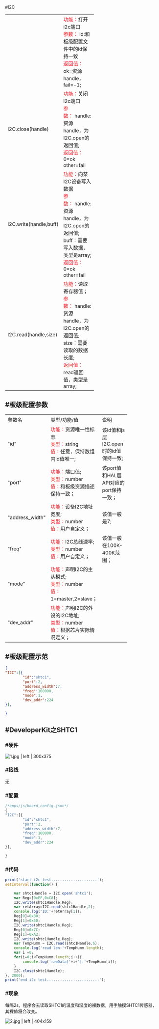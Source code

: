 #I2C

<div class="bi-table">
  <table>
    <colgroup>
      <col width="90px" />
      <col width="90px" />
    </colgroup>
    <tbody>
      <tr>
        <td rowspan="1" colSpan="1">
          <div data-type="p"></div>
        </td>
        <td rowspan="1" colSpan="1">
          <div data-type="p"><span data-type="color" style="color:rgb(245, 34, 45)">功能：</span>打开i2c端口</div>
          <div data-type="p"><span data-type="color" style="color:rgb(245, 34, 45)">参数：</span> id:和板级配置文件中的id保持一致</div>
          <div data-type="p"><span data-type="color" style="color:rgb(245, 34, 45)">返回值：</span>ok=资源handle，fail=-1;</div>
        </td>
      </tr>
      <tr>
        <td rowspan="1" colSpan="1">
          <div data-type="p">I2C.close(handle)</div>
        </td>
        <td rowspan="1" colSpan="1">
          <div data-type="p"><span data-type="color" style="color:rgb(245, 34, 45)">功能：</span>关闭i2c端口</div>
          <div data-type="p"><span data-type="color" style="color:rgb(245, 34, 45)">参数：</span> handle:资源handle，为I2C.open的返回值;</div>
          <div data-type="p"><span data-type="color" style="color:rgb(245, 34, 45)">返回值：</span>0=ok other=fail</div>
          <div data-type="p"></div>
        </td>
      </tr>
      <tr>
        <td rowspan="1" colSpan="1">
          <div data-type="p">I2C.write(handle,buff)</div>
        </td>
        <td rowspan="1" colSpan="1">
          <div data-type="p"><span data-type="color" style="color:rgb(245, 34, 45)">功能：</span>向某I2C设备写入数据</div>
          <div data-type="p"><span data-type="color" style="color:rgb(245, 34, 45)">参数：</span> handle:资源handle，为I2C.open的返回值;  </div>
          <div data-type="p">buff：需要写入数据，类型是array;</div>
          <div data-type="p"><span data-type="color" style="color:rgb(245, 34, 45)">返回值：</span>0=ok other=fail</div>
          <div data-type="p"></div>
        </td>
      </tr>
      <tr height="34px">
        <td rowspan="1" colSpan="1">
          <div data-type="p">I2C.read(handle,size)</div>
        </td>
        <td rowspan="1" colSpan="1">
          <div data-type="p"><span data-type="color" style="color:#F5222D">功能：</span>读取寄存器值； </div>
          <div data-type="p"><span data-type="color" style="color:#F5222D">参数：</span> handle:资源handle，为I2C.open的返回值; </div>
          <div data-type="p"> size：需要读取的数据长度; </div>
          <div data-type="p"><span data-type="color" style="color:#F5222D">返回值：</span><span data-type="color" style="color:#262626">read返回值，类型是array;</span></div>
          <div data-type="p">
          </div>
        </td>
      </tr>
    </tbody>
  </table>
</div>


## #板级配置参数


<div class="bi-table">  <table>    <colgroup>      <col width="90px" />      <col width="90px" />      <col width="90px" />    </colgroup>    <tbody>      <tr height="34px">        <td rowspan="1" colSpan="1">          <div data-type="p"><span data-type="color" style="color:rgb(38, 38, 38)"><span data-type="background" style="background-color:rgb(250, 250, 250)">参数名</span></span>          </div>        </td>        <td rowspan="1" colSpan="1">          <div data-type="p">类型/功能/值</div>        </td>        <td rowspan="1" colSpan="1">          <div data-type="p">说明</div>        </td>      </tr>      <tr height="34px">        <td rowspan="1" colSpan="1">          <div data-type="p">&quot;id&quot;</div>        </td>        <td rowspan="1" colSpan="1">          <div data-type="p"><span data-type="color" style="color:#F5222D">功能：</span>资源唯一性标志 </div>          <div data-type="p">            <span data-type="color" style="color:#F5222D">类型：</span>string </div>          <div data-type="p">            <span data-type="color" style="color:#F5222D">值：</span>任意，保持数组内id值唯一;</div>        </td>        <td rowspan="1" colSpan="1">          <div data-type="p">该id值和js层I2C.open时的id值保持一致;</div>        </td>      </tr>      <tr height="34px">        <td rowspan="1" colSpan="1">          <div data-type="p">&quot;port&quot;</div>        </td>        <td rowspan="1" colSpan="1">          <div data-type="p"><span data-type="color" style="color:rgb(245, 34, 45)">功能：</span>端口值; </div>          <div data-type="p"><span data-type="color" style="color:rgb(245, 34, 45)">类型：</span>number </div>          <div data-type="p"><span data-type="color" style="color:rgb(245, 34, 45)">值：</span>和板级资源描述保持一致；</div>        </td>        <td rowspan="1" colSpan="1">          <div data-type="p">该port值和HAL层API对应的port保持一致；</div>        </td>      </tr>      <tr height="34px">        <td rowspan="1" colSpan="1">          <div data-type="p">&quot;address_width&quot;</div>        </td>        <td rowspan="1" colSpan="1">          <div data-type="p"><span data-type="color" style="color:#F5222D">功能：</span>设备I2C地址宽度; </div>          <div data-type="p"><span data-type="color" style="color:#F5222D">类型：</span>number </div>          <div data-type="p"><span data-type="color" style="color:#F5222D">值：</span>用户自定义；          </div>        </td>        <td rowspan="1" colSpan="1">          <div data-type="p">该值一般是7;</div>        </td>      </tr>      <tr height="34px">        <td rowspan="1" colSpan="1">          <div data-type="p">&quot;freq&quot;</div>        </td>        <td rowspan="1" colSpan="1">          <div data-type="p"><span data-type="color" style="color:#F5222D">功能：</span>I2C总线速率; </div>          <div data-type="p"><span data-type="color" style="color:#F5222D">类型：</span>number </div>          <div data-type="p"><span data-type="color" style="color:#F5222D">值：</span>用户自定义；</div>        </td>        <td rowspan="1" colSpan="1">          <div data-type="p">该值一般在100K-400K范围；</div>        </td>      </tr>      <tr height="34px">        <td rowspan="1" colSpan="1">          <div data-type="p">&quot;mode&quot;</div>        </td>        <td rowspan="1" colSpan="1">          <div data-type="p"><span data-type="color" style="color:#F5222D">功能：</span>声明I2C的主从模式; </div>          <div data-type="p"><span data-type="color" style="color:#F5222D">类型：</span>number </div>          <div data-type="p"><span data-type="color" style="color:#F5222D">值：</span>1=master,2=slave；</div>        </td>        <td rowspan="1" colSpan="1">          <div data-type="p"></div>        </td>      </tr>      <tr height="34px">        <td rowspan="1" colSpan="1">          <div data-type="p">&quot;dev_addr&quot;</div>        </td>        <td rowspan="1" colSpan="1">          <div data-type="p"><span data-type="color" style="color:#F5222D">功能：</span>声明I2C的外设的I2C地址; </div>          <div data-type="p"><span data-type="color" style="color:#F5222D">类型：</span>number </div>          <div data-type="p"><span data-type="color" style="color:#F5222D">值：</span>根据芯片实际情况定义；</div>        </td>        <td rowspan="1" colSpan="1">          <div data-type="p"></div>        </td>      </tr>    </tbody>  </table></div>

## #板级配置示范
```json
{
"I2C":[{
        "id":"shtc1",
        "port":2,
        "address_width":7,
        "freq":100000,
        "mode":1,
        "dev_addr":224
}],

}

```


## #DeveloperKit之SHTC1

### #硬件


![1.jpg | left | 300x375](https://cdn.yuque.com/lark/0/2018/jpeg/66207/1524681161552-e6167e27-fdec-46b8-a849-cb5f78b9fbdd.jpeg "")


### #接线
无

### #配置
```javascript
/*apps/js/board_config.json*/
{
"I2C":[{
        "id":"shtc1",
        "port":2,
        "address_width":7,
        "freq":100000,
        "mode":1,
        "dev_addr":224
}],

}
```

### #代码
```javascript
print('start i2c test.....................');
setInterval(function() {

    var shtc1Handle = I2C.open('shtc1'); 
    var Reg=[0xEF,0xC8]; 
    I2C.write(shtc1Handle,Reg); 
    var retArray=I2C.read(shtc1Handle,2); 
    console.log('ID:'+retArray[1]); 
    Reg[0]=0x80; 
    Reg[1]=0x5D; 
    I2C.write(shtc1Handle,Reg); 
    Reg[0]=0x7C; 
    Reg[1]=0xA2; 
    I2C.write(shtc1Handle,Reg); 
    var TempHumm = I2C.read(shtc1Handle,6); 
    console.log('read len:'+TempHumm.length); 
    var i =0; 
    for(i=0;i<TempHumm.length;i++){ 
    	console.log('rawData['+i+']:'+TempHumm[i]); 
    }
    I2C.close(shtc1Handle); 
}, 2000);
print('end i2c test........................');
```


### #现象
每隔2s，程序会去读取SHTC1的温度和湿度的裸数据，用手触摸SHTC1传感器，其裸值将会改变。



![2.jpg | left | 404x159](https://cdn.yuque.com/lark/0/2018/jpeg/66207/1524681488580-67a22170-4079-46cf-88ea-92d0c79ff6b4.jpeg "")

 